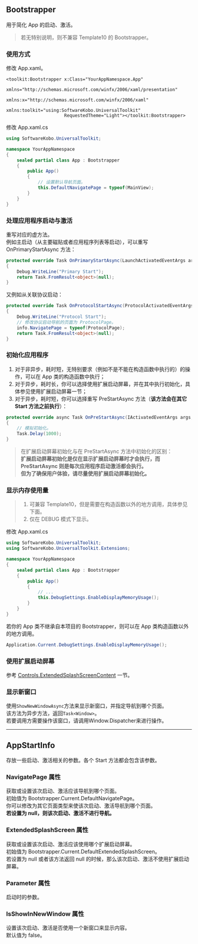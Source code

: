 ## Bootstrapper
用于简化 App 的启动、激活。
> 若无特别说明，则不兼容 Template10 的 Bootstrapper。

### 使用方式
修改 App.xaml。
```XAML
<toolkit:Bootstrapper x:Class="YourAppNamespace.App"
                      xmlns="http://schemas.microsoft.com/winfx/2006/xaml/presentation"
                      xmlns:x="http://schemas.microsoft.com/winfx/2006/xaml"
                      xmlns:toolkit="using:SoftwareKobo.UniversalToolkit"
                      RequestedTheme="Light"></toolkit:Bootstrapper>
```
修改 App.xaml.cs
```C#
using SoftwareKobo.UniversalToolkit;

namespace YourAppNamespace
{
    sealed partial class App : Bootstrapper
    {
        public App()
        {
            // 设置默认导航页面。
            this.DefaultNavigatePage = typeof(MainView);
        }
    }
}
```

### 处理应用程序启动与激活
重写对应的虚方法。  
例如主启动（从主要磁贴或者应用程序列表等启动），可以重写 OnPrimaryStartAsync 方法：
```C#  
protected override Task OnPrimaryStartAsync(LaunchActivatedEventArgs args, AppStartInfo info)
{
    Debug.WriteLine("Primary Start");
	return Task.FromResult<object>(null);
}
```
又例如从关联协议启动：
```C#
protected override Task OnProtocolStartAsync(ProtocolActivatedEventArgs protocolArgs, AppStartInfo info)
{
	Debug.WriteLine("Protocol Start");
	// 修改协议启动导航的页面为 ProtocolPage。
	info.NavigatePage = typeof(ProtocolPage);
	return Task.FromResult<object>(null);
}
```

### 初始化应用程序
1. 对于非异步，耗时短，无特别要求（例如不是不能在构造函数中执行的）的操作，可以在 App 类的构造函数中执行；
2. 对于异步，耗时长，你可以选择使用扩展启动屏幕，并在其中执行初始化，具体参见使用扩展启动屏幕一节；
3. 对于异步，耗时短，你可以选择重写 PreStartAsync 方法（**该方法会在其它 Start 方法之前执行**）：
```C#
protected override async Task OnPreStartAsync(IActivatedEventArgs args, AppStartInfo info)
{
	// 模拟初始化。
    Task.Delay(1000);
}
```
> 在扩展启动屏幕初始化与在 PreStartAsync 方法中初始化的区别：  
> **扩展启动屏幕初始化是仅在显示扩展启动屏幕时才会执行，而 PreStartAsync 则是每次应用程序启动激活都会执行。**  
> **但为了确保用户体验，请尽量使用扩展启动屏幕初始化。**

### 显示内存使用量
> 1. 可兼容 Template10，但是需要在构造函数以外的地方调用，具体参见下面。
> 2. 仅在 DEBUG 模式下显示。

修改 App.xaml.cs
```C#
using SoftwareKobo.UniversalToolkit;
using SoftwareKobo.UniversalToolkit.Extensions;

namespace YourAppNamespace
{
    sealed partial class App : Bootstrapper
    {
        public App()
        {
            // ...
            this.DebugSettings.EnableDisplayMemoryUsage();
        }
    }
}
```

若你的 App 类不继承自本项目的 Bootstrapper，则可以在 App 类构造函数以外的地方调用。
```C#
Application.Current.DebugSettings.EnableDisplayMemoryUsage();
```

### 使用扩展启动屏幕
参考 [Controls.ExtendedSplashScreenContent](https://github.com/h82258652/SoftwareKobo.UniversalToolkit3/blob/master/SoftwareKobo.UniversalToolkit/SoftwareKobo.UniversalToolkit/Controls/README.md) 一节。

### 显示新窗口
使用```ShowNewWindowAsync```方法来显示新窗口，并指定导航到哪个页面。  
该方法为异步方法，返回```Task<Window>```。  
若要调用方需要操作该窗口，请调用Window.Dispatcher来进行操作。

----------
## AppStartInfo
存放一些启动、激活相关的参数。各个 Start 方法都会包含该参数。

### NavigatePage 属性
获取或设置该次启动、激活应该导航到哪个页面。  
初始值为 Bootstrapper.Current.DefaultNavigatePage。  
你可以修改为其它页面类型来使该次启动、激活导航到哪个页面。  
**若设置为 null，则该次启动、激活不进行导航。**

### ExtendedSplashScreen 属性
获取或设置该次启动、激活应该使用哪个扩展启动屏幕。  
初始值为 Bootstrapper.Current.DefaultExtendedSplashScreen。  
若设置为 null 或者该方法返回 null 的时候，那么该次启动、激活不使用扩展启动屏幕。

### Parameter 属性
启动时的参数。

### IsShowInNewWindow 属性
设置该次启动、激活是否使用一个新窗口来显示内容。  
默认值为 false。
